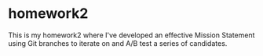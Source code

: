 # homework2
This is my homework2 where I've developed an effective Mission Statement using Git branches to iterate on and A/B test a
series of candidates.
